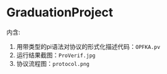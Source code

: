 # GraduationProject

内含:

1. 用带类型的pi语法对协议的形式化描述代码：`OPFKA.pv`
2. 运行结果截图：`ProVerif.jpg`
3. 协议流程图：`protocol.png`
